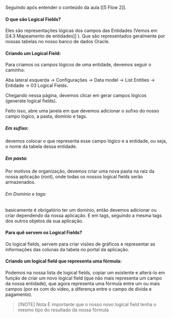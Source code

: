 Seguindo após entender o conteúdo da aula [[5 Flow 2]].



#### O que são Logical Fields?
Eles são representações lógicas dos campos das Entidades (Vemos em  [[4.3 Mapeamento de entidades]] ). Que são representados geralmente por nossas tabelas no nosso banco de dados Oracle.


#### Criando um Logical Field:
Para criamos os campos lógicos de uma entidade, devemos seguir o caminho:

Aba lateral esquerda -> Configurações -> Data model -> List Entities -> Entidade -> 
03 Logical Fields.

Chegando nessa página, devemos clicar em gerar campos lógicos (generate logical fields).

Feito isso, abre uma janela em que devemos adicionar o sufixo do nosso campo lógico, a pasta, domínio e tags.

##### Em sufixo:
devemos colocar o que representa esse campo lógico e a entidade, ou seja, o nome da tabela dessa entidade.

##### Em pasta:
Por motivos de organização, devemos criar uma nova pasta na raiz da nossa aplicação (root), onde todas os nossos logical fields serão armazenados.

###### Em Domínio e tags:
basicamente é obrigatório ter um domínio, então devemos adicionar ou criar dependendo da nossa aplicação. E em tags, seguindo a mesma tags dos outros objetos da sua aplicação.


#### Para quê servem os Logical Fields?
Os logical fields, servem para criar visões de gráficos e representar as informações das colunas da tabela no portal da aplicação.


#### Criando um logical field que representa uma fórmula:
Podemos na nossa lista de logical fields, copiar um existente e alterá-lo em função de criar um novo logical field (que não mais representa um campo da nossa entidade), que agora representa uma fórmula entre um ou mais campos (por ex com do vídeo, a diferença entre o campo de dívida e pagamento).

> [!NOTE] Nota
> É importante que o nosso novo logical field tenha o mesmo tipo do resultado da nossa fórmula